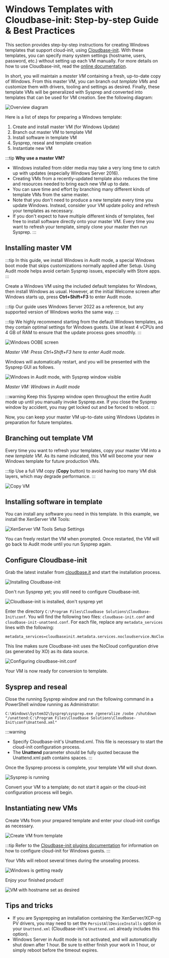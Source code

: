 # Windows Templates with Cloudbase-init: Step-by-step Guide & Best Practices

This section provides step-by-step instructions for creating Windows templates that support cloud-init, using [Cloudbase-init](https://cloudbase.it/cloudbase-init/).
With these templates, you can specify many system settings (hostname, users, password, etc.) without setting up each VM manually.
For more details on how to use Cloudbase-init, read the [online documentation](https://cloudbase-init.readthedocs.io/en/latest/index.html).

In short, you will maintain a *master VM* containing a fresh, up-to-date copy of Windows.
From this master VM, you can branch out *template VMs* and customize them with drivers, tooling and settings as desired.
Finally, these template VMs will be generalized with Sysprep and converted into templates that can be used for VM creation.
See the following diagram:

![Overview diagram](./assets/windows-templates/overview.png)

Here is a list of steps for preparing a Windows template:

1. Create and install master VM (for Windows Update)
2. Branch out master VM to template VM
3. Install software in template VM
4. Sysprep, reseal and template creation
5. Instantiate new VM

:::tip
**Why use a master VM?**

- Windows installed from older media may take a very long time to catch up with updates (especially Windows Server 2016).
- Creating VMs from a recently-updated template also reduces the time and resources needed to bring each new VM up to date.
- You can save time and effort by branching many different kinds of template VMs from the same master.
- Note that you don't need to produce a new template every time you update Windows.
  Instead, consider your VM update policy and refresh your templates as necessary.
- If you don't expect to have multiple different kinds of templates, feel free to install software directly onto your master VM.
  Every time you want to refresh your template, simply clone your master then run Sysprep.
:::

## Installing master VM

:::tip
In this guide, we install Windows in Audit mode, a special Windows boot mode that skips customizations normally applied after Setup.
Using Audit mode helps avoid certain Sysprep issues, especially with Store apps.
:::

Create a Windows VM using the included default templates for Windows, then install Windows as usual.
However, at the initial Welcome screen after Windows starts up, press  **Ctrl+Shift+F3** to enter Audit mode.

:::tip
Our guide uses Windows Server 2022 as a reference, but any supported version of Windows works the same way.
:::

:::tip
We highly recommend starting from the default Windows templates, as they contain optimal settings for Windows guests.
Use at least 4 vCPUs and 4 GB of RAM to ensure that the update process goes smoothly.
:::

![Windows OOBE screen](./assets/windows-templates/1-audit1.png)

*Master VM: Press Ctrl+Shift+F3 here to enter Audit mode.*

Windows will automatically restart, and you will be presented with the Sysprep GUI as follows.

![Windows in Audit mode, with Sysprep window visible](./assets/windows-templates/1-audit2.png)

*Master VM: Windows in Audit mode*

:::warning
Keep this Sysprep window open throughout the entire Audit mode up until you manually invoke Sysprep.exe.
If you close the Sysprep window by accident, you may get locked out and be forced to reboot.
:::

Now, you can keep your master VM up-to-date using Windows Updates in preparation for future templates.

## Branching out template VM

Every time you want to refresh your templates, copy your master VM into a new *template VM*.
As its name indicated, this VM will become your new Windows template for future production VMs.

:::tip
Use a full VM copy (**Copy** button) to avoid having too many VM disk layers, which may degrade performance.
:::

![Copy VM](./assets/windows-templates/1-copyvm.png)

## Installing software in template

You can install any software you need in this template.
In this example, we install the XenServer VM Tools:

![XenServer VM Tools Setup Settings](./assets/windows-templates/2-winpv2.png)

You can freely restart the VM when prompted.
Once restarted, the VM will go back to Audit mode until you run Sysprep again.

## Configure Cloudbase-init

Grab the latest installer from [cloudbase.it](https://cloudbase.it/cloudbase-init/) and start the installation process.

![Installing Cloudbase-init](./assets/windows-templates/2-cbi1.png)

Don't run Sysprep yet; you still need to configure Cloudbase-init.

![Cloudbase-init is installed, don't sysprep yet](./assets/windows-templates/2-cbi2.png)

Enter the directory `C:\Program Files\Cloudbase Solutions\Cloudbase-Init\conf`.
You will find the following two files: `cloudbase-init.conf` and `cloudbase-init-unattend.conf`.
For each file, replace any `metadata_services` lines with the following:

```
metadata_services=cloudbaseinit.metadata.services.nocloudservice.NoCloudConfigDriveService
```

This line makes sure Cloudbase-init uses the NoCloud configuration drive (as generated by XO) as its data source.

![Configuring cloudbase-init.conf](./assets/windows-templates/3-cbi.png)

Your VM is now ready for conversion to template.

## Sysprep and reseal

Close the running Sysprep window and run the following command in a PowerShell window running as Administrator:

```
C:\Windows\System32\Sysprep\sysprep.exe /generalize /oobe /shutdown "/unattend:C:\Program Files\Cloudbase Solutions\Cloudbase-Init\conf\Unattend.xml"
```

:::warning
- Specify Cloudbase-init's Unattend.xml. This file is necessary to start the cloud-init configuration process.
- The **Unattend** parameter should be fully quoted because the Unattend.xml path contains spaces.
:::

Once the Sysprep process is complete, your template VM will shut down.

![Sysprep is running](./assets/windows-templates/4-sysprep.png)

Convert your VM to a template; do not start it again or the cloud-init configuration process will begin.

## Instantiating new VMs

Create VMs from your prepared template and enter your cloud-init configs as necessary.

![Create VM from template](./assets/windows-templates/5-instantiate.png)

:::tip
Refer to the [Cloudbase-init plugins documentation](https://cloudbase-init.readthedocs.io/en/latest/plugins.html) for information on how to configure cloud-init for Windows guests.
:::

Your VMs will reboot several times during the unsealing process.

![Windows is getting ready](./assets/windows-templates/5-unseal.png)

Enjoy your finished product!

![VM with hostname set as desired](./assets/windows-templates/6-finish.png)

## Tips and tricks

- If you are Sysprepping an installation containing the XenServer/XCP-ng PV drivers, you may need to set the `PersistAllDeviceInstalls` option in your `Unattend.xml` (Cloudbase-init's `Unattend.xml` already includes this option).
- Windows Server in Audit mode is not activated, and will automatically shut down after 1 hour. Be sure to either finish your work in 1 hour, or simply reboot before the timeout expires.
